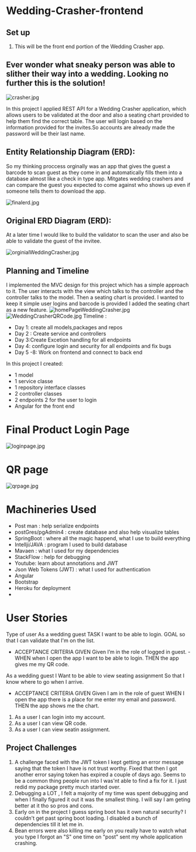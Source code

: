 # Wedding-Crasher-frontend



## Set up 
1. This will be the front end portion of the Wedding Crasher app.


## **Ever wonder what sneaky person was able to slither their way into a wedding. Looking no further this is the solution!**

![crasher.jpg](./front-wedding-crasher/src/assets/images/crasher.jpg)

In this project I applied REST API for a Wedding Crasher application, which allows users to be validated at the door and also a seating chart provided to help them find the correct table. The user will login based on the information provided for the invites.So accounts are already made the password will be their last name.

## Entity Relationship Diagram (ERD):
So my thinking proccess orginally was an app that gives the guest a barcode to scan guest as they come in and automatically fills them into a database almost like a check in type app. Mitgates wedding crashers and can compare the guest you expected to come against who shows up even if someone tells them to download the app. 

![finalerd.jpg](/planning/finalerd.jpg)

## Original ERD Diagram (ERD):
At a later time I would like to build the validator to scan the user and also be able to validate the guest of the invitee.

![orginialWeddingCrasher.jpg](/planning/orginialWeddingCrasher.jpg)

## Planning and Timeline
I implemented the MVC design for this project which has a simple approach to it. The user interacts with the view which talks to the controller and the controller talks to the model. Then a seating chart is provided. I wanted to keep it simple user logins and barcode is provided I added the seating chart as a new feature.
![homePageWeddingCrasher.jpg](/planning/homePageWeddingCrasher.jpg)
![WeddingCrasherQRCode.jpg](/planning/WeddingCrasherQRCode.jpg)
Timeline :
- Day 1: create all models,packages and repos  
- Day 2 : Create service and controllers 
- Day 3:Create Excetion handling for all endpoints 
- Day 4: configure login and security for all endpoints and fix bugs 
- Day 5 -8: Work on frontend and connect to back end

In this project I created:
- 1 model
- 1 service classe
- 1 repository interface classes
- 2 controller classes 
- 2 endpoints 2  for the user to login
- Angular for the front end

# Final Product  Login Page

![loginpage.jpg](/planning/loginpage.jpg)

# QR page 
![qrpage.jpg](/planning/qrpage.jpg)

# Machineries Used

 - Post man : help serialize endpoints
 - postGres/pgAdmin4 : create database and also help visualize tables
 - SpringBoot : where all the magic happend, what I use to build everything
 - Intellji/JAVA : program I used to build database
 - Mavaen : what I used for my dependencies
 - StackFlow : help for debugging
 - Youtube: learn about annotations and JWT
 - Json Web Tokens (JWT) : what I used for authentication
 - Angular
 - Bootstrap
 - Heroku for deployment
 - 

 # User Stories
Type of user As a wedding guest
TASK I want to be able to login.
GOAL so that I can validate that I'm on the list.
- ACCEPTANCE CRITERIA
GIVEN Given I’m in the role of logged in guest.
-WHEN when I open the app I want to be able to login.
THEN the app gives me my QR code.

As a wedding guest
I Want to be able to view seating assignment
So that I know where to go when I arrive.
- ACCEPTANCE CRITERIA
GIVEN Given I am in the role of guest
WHEN I open the app there is a place for me enter my email and password.
THEN the app shows me the chart.



1. As a user I can  login into my account.
1. As a user I can view QR code.
1. As a user I can view seatin assignment.



## Project Challenges

1. A challenge faced with the JWT token I kept getting an error message saying that the token I have is not trust worthy. Fixed that then I got another error saying token has expired a couple of days ago. Seems to be a common thing people run into I was'nt able to find a fix for it. I just redid my package pretty much started over.
2. Debugging a LOT , I felt a majority of my time was spent debugging and when I finally figured it out it was the smallest thing. I will say I am geting better at it tho so pros and cons.
3. Early on in the project I guess spring boot has it own natural security? I couldn't get past spring boot loading. I disabled a bunch of dependencies till it let me in.
4. Bean errors were also killing me early on you really have to watch what you type I forgot an "S" one time on "post" sent my whole application crashing.


